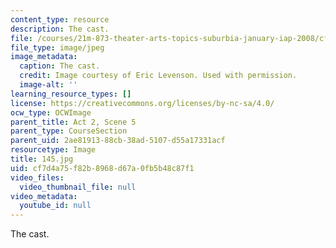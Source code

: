 ```yaml
---
content_type: resource
description: The cast.
file: /courses/21m-873-theater-arts-topics-suburbia-january-iap-2008/cf7d4a75f82b8968d67a0fb5b48c87f1_145.jpg
file_type: image/jpeg
image_metadata:
  caption: The cast.
  credit: Image courtesy of Eric Levenson. Used with permission.
  image-alt: ''
learning_resource_types: []
license: https://creativecommons.org/licenses/by-nc-sa/4.0/
ocw_type: OCWImage
parent_title: Act 2, Scene 5
parent_type: CourseSection
parent_uid: 2ae81913-88cb-38ad-5107-d55a17331acf
resourcetype: Image
title: 145.jpg
uid: cf7d4a75-f82b-8968-d67a-0fb5b48c87f1
video_files:
  video_thumbnail_file: null
video_metadata:
  youtube_id: null
---
```

The cast.